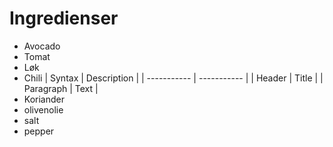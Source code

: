 # Ingredienser

* Avocado
* Tomat
* Løk
* Chili
| Syntax | Description |
| ----------- | ----------- |
| Header | Title |
| Paragraph | Text |
* Koriander
* olivenolie
* salt
* pepper
